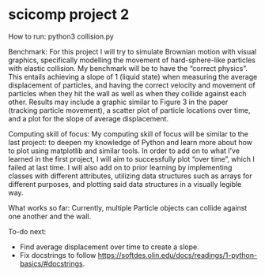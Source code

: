 # scicomp project 2
 
How to run: python3 collision.py 

Benchmark:
For this project I will try to simulate Brownian motion with visual graphics, specifically modelling the movement of hard-sphere-like particles with elastic collision. My benchmark will be to have the “correct physics”. This entails achieving a slope of 1 (liquid state) when measuring the average displacement of particles, and having the correct velocity and movement of particles when they hit the wall as well as when they collide against each other. Results may include a graphic similar to Figure 3 in the paper (tracking particle movement), a scatter plot of particle locations over time, and a plot for the slope of average displacement.

Computing skill of focus:
My computing skill of focus will be similar to the last project: to deepen my knowledge of Python and learn more about how to plot using matplotlib and similar tools. In order to add on to what I’ve learned in the first project, I will aim to successfully plot “over time”, which I failed at last time. I will also add on to prior learning by implementing classes with different attributes, utilizing data structures such as arrays for different purposes, and plotting said data structures in a visually legible way. 

What works so far:
Currently, multiple Particle objects can collide against one another and the wall.

To-do next:
- Find average displacement over time to create a slope.
- Fix docstrings to follow https://softdes.olin.edu/docs/readings/1-python-basics/#docstrings. 
